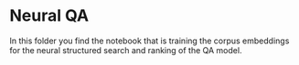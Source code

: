 # Neural QA
In this folder you find the notebook that is training the corpus embeddings for the neural structured search and ranking of the QA model. 